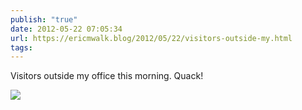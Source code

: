 ```yaml
---
publish: "true"
date: 2012-05-22 07:05:34
url: https://ericmwalk.blog/2012/05/22/visitors-outside-my.html
tags: 
---
```


Visitors outside my office this morning. Quack!

![](https://ericmwalk.blog/uploads/2022/3b0d281069.jpg)